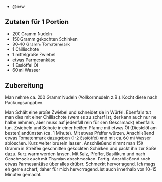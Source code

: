 - @new

## Zutaten für 1 Portion
- 200 Gramm Nudeln
- 150 Gramm gekochten Schinken
- 30-40 Gramm Tomatenmark
- 1 Chillischote
- 1 mittelgroße Zwiebel
- etwas Parmesankäse
- 1 Esslöffel Öl
- 60 ml Wasser

## Zubereitung
Man nehme ca. 200 Gramm Nudeln (Vollkornnudeln z.B.).
Kocht diese nach Packungsangaben.

Man Schält eine große Zwiebel und schneidet sie in Würfel. Ebenfalls tut man dies mit einer Chillischote (wem es zu scharf ist, der kann auch nur ne halbe nehmen, aber muss auf jedenfall rein für den Geschmack) ebenfalls tun.
Zwiebeln und Schote in einer heißen Pfanne mit etwas Öl (Diestelöl am besten) andünsten (ca. 1 Minute). Mit etwas Pfeffer würzen.
Anschließend etwas Tomatenmark dazugeben (1-2 Esslöffel) und mit ca. 60 ml Wasser ablöschen. Kurz weiter bruzeln lassen.
Anschließend nimmt man 150 Gramm in Streifen geschnitten gekochten Schinken und packt ihn zur Soße dazu. Kurz warm werden lassen. Mit Salz, Pfeffer, Basilikum und nach Geschmack auch mit Thymian abschmecken. Fertig. Anschließend noch etwas Parmesankäse über alles drüber.
Schmeckt hervorragend. Ich mags eh gerne scharf, daher für mich hervorragend. Ist auch innerhalb von 10-15 Minuten gemacht.
